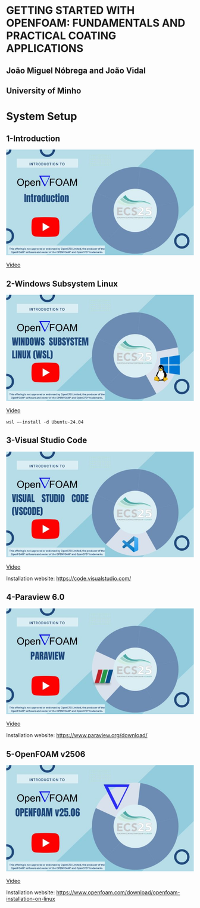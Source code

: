# **GETTING STARTED WITH OPENFOAM: FUNDAMENTALS AND PRACTICAL COATING APPLICATIONS**
## João Miguel Nóbrega and João Vidal
## University of Minho

# System Setup


## 1-Introduction
![Introduction](https://github.com/Computational-Rheology/OpenFOAMCourse_ECS25/blob/main/Covers/01-Intro.JPG)

[Video](https://youtu.be/XPClAtVewAU)


## 2-Windows Subsystem Linux
![Windows Subsystem Linux](https://github.com/Computational-Rheology/OpenFOAMCourse_ECS25/blob/main/Covers/02-WSL.JPG)

[Video](https://youtu.be/gRKmsotZp4Y)

```
wsl –-install -d Ubuntu-24.04
```

## 3-Visual Studio Code
![VSCode](./Covers/03-VSCode.JPG)

[Video](https://youtu.be/hzr0HRTfKgA)

Installation website: https://code.visualstudio.com/


## 4-Paraview 6.0
![Paraview](https://github.com/Computational-Rheology/OpenFOAMCourse_ECS25/blob/main/Covers/04-Paraview.JPG)

[Video](https://youtu.be/JEJfGAcsZgQ)

Installation website: https://www.paraview.org/download/


## 5-OpenFOAM v2506
![OpenFOAM](https://github.com/Computational-Rheology/OpenFOAMCourse_ECS25/blob/main/Covers/05-OpenFOAM.JPG)

[Video](https://youtu.be/3x1gUifncLA)

Installation website: https://www.openfoam.com/download/openfoam-installation-on-linux